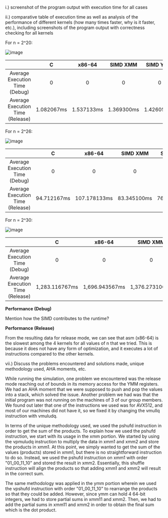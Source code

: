 i.) screenshot of the program output with execution time for all cases

ii.) comparative table of execution time as well as analysis of the performance of different kernels (how many times faster, why is it faster, etc.), including screenshots of the program output with correctness checking for all kernels

For n = 2^20:

![image](https://github.com/adriel0/MCO1-CEPARCO-GRP1/assets/134673214/ec19722e-0792-4bde-85c3-c942044d3afc)

|       | C | x86-64| SIMD XMM | SIMD YMM |
| :-----: | :-------: | :-------: | :-------: | :-------: |
| Average Execution Time (Debug)|    0    |    0    |    0    |    0    |
| Average Execution Time (Release)|    1.082067ms    |    1.537133ms    |    1.369300ms    |    1.426050ms    |

For n = 2^26:

![image](https://github.com/adriel0/MCO1-CEPARCO-GRP1/assets/134673214/1ee1d1a5-254d-4706-8297-4b7de7b8531e)

|       | C | x86-64| SIMD XMM | SIMD YMM |
| :-----: | :-------: | :-------: | :-------: | :-------: |
| Average Execution Time (Debug)|    0    |    0    |    0    |    0    |
| Average Execution Time (Release)|    94.712167ms    |    107.178133ms    |    83.345100ms    |    76.142237ms    |

For n = 2^30:

![image](https://github.com/adriel0/MCO1-CEPARCO-GRP1/assets/134673214/6d892cd0-bc0d-4377-b271-ba0de1cb467f)

|       | C | x86-64| SIMD XMM | SIMD YMM |
| :-----: | :-------: | :-------: | :-------: | :-------: |
| Average Execution Time (Debug)|    0    |    0    |    0    |    0    |
| Average Execution Time (Release)|    1,283.116767ms    |    1,696.943567ms    |    1,376.273100ms    |    1,268.833333ms    |

**Performance (Debug)**

Mention how the SIMD contributes to the runtime? 

**Performance (Release)**

From the resulting data for release mode, we can see that asm (x86-64) is the slowest among the 4 kernels for all values of n that we tried. This is because it does not have any form of optimization, and it executes a lot of instructions compared to the other kernels.  


vii.) Discuss the problems encountered and solutions made, unique methodology used, AHA moments, etc.

While running the simulation, one problem we encountered was the release mode reaching out of bounds in its memory access for the YMM registers. We had an AHA moment that we were supposed to push and pop the values into a stack, which solved the issue. Another problem we had was that the initial program was not running on the machines of 3 of our group members. We found out later that one of the instructions we used was for AVX512, and most of our machines did not have it, so we fixed it by changing the vmullq instruction with vmuludq.

In terms of the unique methodology used, we used the pshufd instruction in order to get the sum of the products. To explain how we used the pshufd instruction, we start with its usage in the xmm portion. We started by using the vpmuludq instruction to multiply the data in xmm1 and xmm2 and store the products in xmm1. At this point, we simply wanted to get the sum of the values (products) stored in xmm1, but there is no straightforward instruction to do so. Instead, we used the pshufd instruction on xmm1 with order "01_00_11_10" and stored the result in xmm2. Essentially, this shuffle instruction will align the products so that adding xmm1 and xmm2 will result in the correct sum.

The same methodology was applied in the ymm portion wherein we used the vpshufd instruction with order "01_00_11_10" to rearrange the products so that they could be added. However, since ymm can hold 4 64-bit integers, we had to store partial sums in xmm11 and xmm2. Then, we had to add the partial sums in xmm11 and xmm2 in order to obtain the final sum which is the dot product.
